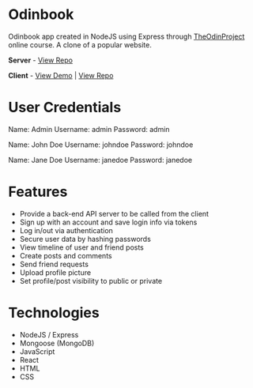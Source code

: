 # Odinbook

Odinbook app created in NodeJS using Express through [TheOdinProject](https://www.theodinproject.com) online course. A clone of a popular website.

**Server** - [View Repo](https://github.com/RedRaptor10/odinbook-api/)

**Client** - [View Demo](https://redraptor10.github.io/odinbook/) | [View Repo](https://github.com/RedRaptor10/odinbook/)

# User Credentials
Name: Admin
Username: admin
Password: admin

Name: John Doe
Username: johndoe
Password: johndoe

Name: Jane Doe
Username: janedoe
Password: janedoe

# Features

- Provide a back-end API server to be called from the client
- Sign up with an account and save login info via tokens
- Log in/out via authentication
- Secure user data by hashing passwords
- View timeline of user and friend posts
- Create posts and comments
- Send friend requests
- Upload profile picture
- Set profile/post visibility to public or private

# Technologies

- NodeJS / Express
- Mongoose (MongoDB)
- JavaScript
- React
- HTML
- CSS